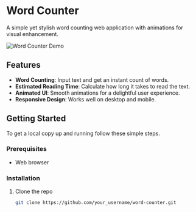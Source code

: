 # Word Counter

A simple yet stylish word counting web application with animations for visual enhancement.

![Word Counter Demo](demo.gif)

## Features

- **Word Counting**: Input text and get an instant count of words.
- **Estimated Reading Time**: Calculate how long it takes to read the text.
- **Animated UI**: Smooth animations for a delightful user experience.
- **Responsive Design**: Works well on desktop and mobile.

## Getting Started

To get a local copy up and running follow these simple steps.

### Prerequisites

- Web browser

### Installation

1. Clone the repo
   ```sh
   git clone https://github.com/your_username/word-counter.git
